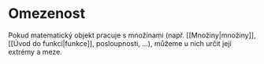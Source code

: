 # Omezenost
Pokud matematický objekt pracuje s množinami (např. [[Množiny|množiny]], [[Úvod do funkcí|funkce]], posloupnosti, ...), můžeme u nich určit její extrémy a meze.